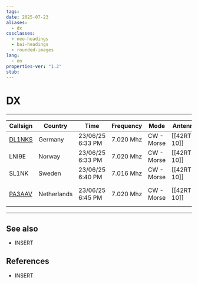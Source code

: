 ```yaml
---
tags: 
date: 2025-07-23
aliases:
  - dx
cssclasses:
  - neo-headings
  - bai-headings
  - rounded-images
lang:
  - en
properties-ver: "1.2"
stub: 
---
```

# DX

***

| Callsign                                | Country     | Time             | Frequency | Mode       | Antenna      | Notes               |
| --------------------------------------- | ----------- | ---------------- | --------- | ---------- | ------------ | ------------------- |
| [DL1NKS](https://www.qrz.com/db/DL1NKS) | Germany     | 23/06/25 6:33 PM | 7.020 Mhz | CW - Morse | [[42RTL-10]] | TEST                |
| LNI9E                                   | Norway      | 23/06/25 6:33 PM | 7.020 Mhz | CW - Morse | [[42RTL-10]] | TEST                |
| SL1NK                                   | Sweden      | 23/06/25 6:40 PM | 7.016 Mhz | CW - Morse | [[42RTL-10]] | *None*              |
| [PA3AAV](https://www.qrz.com/db/PA3AAV) | Netherlands | 23/06/25 6:45 PM | 7.020 Mhz | CW - Morse | [[42RTL-10]] | PA3AAV TEEST PA3AAV |





***
## See also
- INSERT
## References
- INSERT